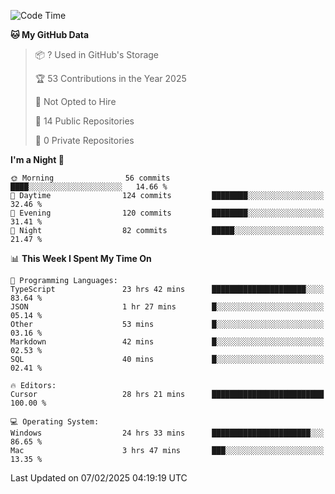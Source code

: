 <!--START_SECTION:waka-->
![Code Time](http://img.shields.io/badge/Code%20Time-6%2C639%20hrs%2038%20mins-blue)

**🐱 My GitHub Data** 

> 📦 ? Used in GitHub's Storage 
 > 
> 🏆 53 Contributions in the Year 2025
 > 
> 🚫 Not Opted to Hire
 > 
> 📜 14 Public Repositories 
 > 
> 🔑 0 Private Repositories 
 > 
**I'm a Night 🦉** 

```text
🌞 Morning                56 commits          ████░░░░░░░░░░░░░░░░░░░░░   14.66 % 
🌆 Daytime                124 commits         ████████░░░░░░░░░░░░░░░░░   32.46 % 
🌃 Evening                120 commits         ████████░░░░░░░░░░░░░░░░░   31.41 % 
🌙 Night                  82 commits          █████░░░░░░░░░░░░░░░░░░░░   21.47 % 
```


📊 **This Week I Spent My Time On** 

```text
💬 Programming Languages: 
TypeScript               23 hrs 42 mins      █████████████████████░░░░   83.64 % 
JSON                     1 hr 27 mins        █░░░░░░░░░░░░░░░░░░░░░░░░   05.14 % 
Other                    53 mins             █░░░░░░░░░░░░░░░░░░░░░░░░   03.16 % 
Markdown                 42 mins             █░░░░░░░░░░░░░░░░░░░░░░░░   02.53 % 
SQL                      40 mins             █░░░░░░░░░░░░░░░░░░░░░░░░   02.41 % 

🔥 Editors: 
Cursor                   28 hrs 21 mins      █████████████████████████   100.00 % 

💻 Operating System: 
Windows                  24 hrs 33 mins      ██████████████████████░░░   86.65 % 
Mac                      3 hrs 47 mins       ███░░░░░░░░░░░░░░░░░░░░░░   13.35 % 
```


 Last Updated on 07/02/2025 04:19:19 UTC
<!--END_SECTION:waka-->

